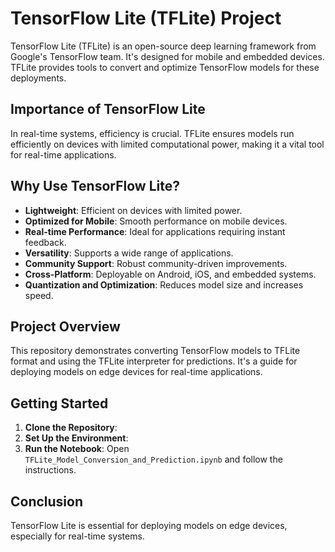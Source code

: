 # TensorFlow Lite (TFLite) Project

TensorFlow Lite (TFLite) is an open-source deep learning framework from Google's TensorFlow team. It's designed for mobile and embedded devices. TFLite provides tools to convert and optimize TensorFlow models for these deployments.

## Importance of TensorFlow Lite

In real-time systems, efficiency is crucial. TFLite ensures models run efficiently on devices with limited computational power, making it a vital tool for real-time applications.

## Why Use TensorFlow Lite?

- **Lightweight**: Efficient on devices with limited power.
- **Optimized for Mobile**: Smooth performance on mobile devices.
- **Real-time Performance**: Ideal for applications requiring instant feedback.
- **Versatility**: Supports a wide range of applications.
- **Community Support**: Robust community-driven improvements.
- **Cross-Platform**: Deployable on Android, iOS, and embedded systems.
- **Quantization and Optimization**: Reduces model size and increases speed.

## Project Overview

This repository demonstrates converting TensorFlow models to TFLite format and using the TFLite interpreter for predictions. It's a guide for deploying models on edge devices for real-time applications.

## Getting Started

1. **Clone the Repository**:
2. **Set Up the Environment**:
3. **Run the Notebook**:
Open `TFLite_Model_Conversion_and_Prediction.ipynb` and follow the instructions.

## Conclusion

TensorFlow Lite is essential for deploying models on edge devices, especially for real-time systems.
